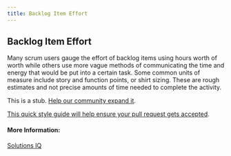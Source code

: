 ```yaml
---
title: Backlog Item Effort
---
```

## Backlog Item Effort
Many scrum users gauge the effort of backlog items using hours worth of worth while others use more vague methods of communicating the time and energy that would be put into a certain task. Some common units of measure include story and function points, or shirt sizing. These are rough estimates and not precise amounts of time needed to complete the activity.



This is a stub. <a href='https://github.com/freecodecamp/guides/tree/master/src/pages/agile/backlog-item-effort/index.md' target='_blank' rel='nofollow'>Help our community expand it</a>.

<a href='https://github.com/freecodecamp/guides/blob/master/README.md' target='_blank' rel='nofollow'>This quick style guide will help ensure your pull request gets accepted</a>.

<!-- The article goes here, in GitHub-flavored Markdown. Feel free to add YouTube videos, images, and CodePen/JSBin embeds  -->

#### More Information:
<a href='https://www.solutionsiq.com/agile-glossary/backlog-item-effort/'> Solutions IQ </a>


